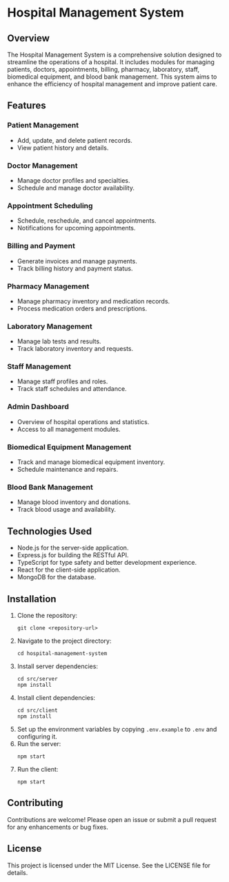 # Hospital Management System

## Overview
The Hospital Management System is a comprehensive solution designed to streamline the operations of a hospital. It includes modules for managing patients, doctors, appointments, billing, pharmacy, laboratory, staff, biomedical equipment, and blood bank management. This system aims to enhance the efficiency of hospital management and improve patient care.

## Features

### Patient Management
- Add, update, and delete patient records.
- View patient history and details.

### Doctor Management
- Manage doctor profiles and specialties.
- Schedule and manage doctor availability.

### Appointment Scheduling
- Schedule, reschedule, and cancel appointments.
- Notifications for upcoming appointments.

### Billing and Payment
- Generate invoices and manage payments.
- Track billing history and payment status.

### Pharmacy Management
- Manage pharmacy inventory and medication records.
- Process medication orders and prescriptions.

### Laboratory Management
- Manage lab tests and results.
- Track laboratory inventory and requests.

### Staff Management
- Manage staff profiles and roles.
- Track staff schedules and attendance.

### Admin Dashboard
- Overview of hospital operations and statistics.
- Access to all management modules.

### Biomedical Equipment Management
- Track and manage biomedical equipment inventory.
- Schedule maintenance and repairs.

### Blood Bank Management
- Manage blood inventory and donations.
- Track blood usage and availability.

## Technologies Used
- Node.js for the server-side application.
- Express.js for building the RESTful API.
- TypeScript for type safety and better development experience.
- React for the client-side application.
- MongoDB for the database.

## Installation
1. Clone the repository:
   ```
   git clone <repository-url>
   ```
2. Navigate to the project directory:
   ```
   cd hospital-management-system
   ```
3. Install server dependencies:
   ```
   cd src/server
   npm install
   ```
4. Install client dependencies:
   ```
   cd src/client
   npm install
   ```
5. Set up the environment variables by copying `.env.example` to `.env` and configuring it.
6. Run the server:
   ```
   npm start
   ```
7. Run the client:
   ```
   npm start
   ```

## Contributing
Contributions are welcome! Please open an issue or submit a pull request for any enhancements or bug fixes.

## License
This project is licensed under the MIT License. See the LICENSE file for details.